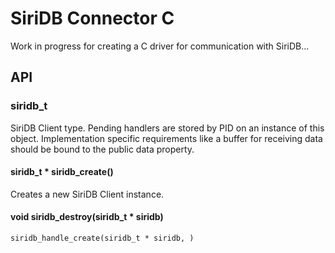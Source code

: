 # SiriDB Connector C
Work in progress for creating a C driver for communication with SiriDB...


## API

### siridb_t
SiriDB Client type. Pending handlers are stored by PID on an instance of this
object. Implementation specific requirements like a buffer for receiving data
should be bound to the public data property.

#### siridb_t * siridb\_create()
Creates a new SiriDB Client instance.

#### void siridb\_destroy(siridb_t * siridb)

```
siridb_handle_create(siridb_t * siridb, )
```


